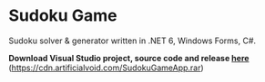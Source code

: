# Sudoku Game
Sudoku solver &amp; generator written in .NET 6, Windows Forms, C#.

**Download Visual Studio project, source code and release [here](https://cdn.artificialvoid.com/SudokuGameApp.rar)** (https://cdn.artificialvoid.com/SudokuGameApp.rar)
